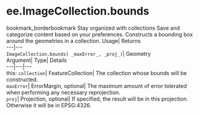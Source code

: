  
#  ee.ImageCollection.bounds 
bookmark_borderbookmark Stay organized with collections  Save and categorize content based on your preferences. 
Constructs a bounding box around the geometries in a collection. 
Usage| Returns  
---|---  
`ImageCollection.bounds( _maxError_, _proj_)`| Geometry  
Argument| Type| Details  
---|---|---  
this: `collection`| FeatureCollection| The collection whose bounds will be constructed.  
`maxError`| ErrorMargin, optional| The maximum amount of error tolerated when performing any necessary reprojection.  
`proj`| Projection, optional| If specified, the result will be in this projection. Otherwise it will be in EPSG:4326.  
